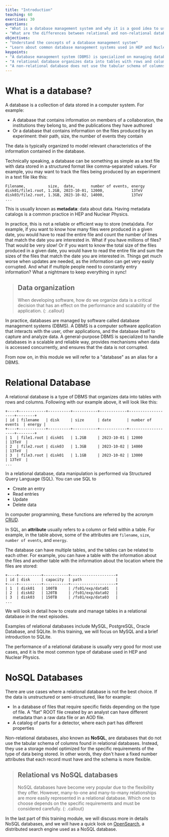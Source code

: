 ```yaml
---
title: "Introduction"
teaching: 60
exercises: 30
questions:
- "What is a database management system and why it is a good idea to use one?"
- "What are the differences between relational and non-relational databases?"
objectives:
- "Understand the concepts of a database management system"
- "Learn about common database management systems used in HEP and Nuclear Physics"
keypoints:
- "A database management system (DBMS) is specialized on managing databases in a scalable and reliable way."
- "A relational database organizes data into tables with rows and columns."
- "A non-relational database does not use the tabular schema of columns found in relational databases, having a more flexible schema."
---
```


# What is a database?

A database is a collection of data stored in a computer system. For example:

* A database that contains information on members
of a collaboration, the institutions they belong to, and the publications they have authored
* Or a database that contains information on the files produced by an experiment: their path, size, the number of events they contain

The data is typically organized to model relevant characteristics of the information contained in the database.

Technically speaking, a database can be something as simple as a text file with data stored in a structured format like
comma-separated values. For example, you may want to track the files being produced by an experiment in a text file like this:
```
Filename,          size,  date,       number of events, energy
disk01/file1.root, 1.2GB, 2023-10-01, 12000,            13TeV
disk03/file2.root, 1.3GB, 2023-10-02, 14000,            13TeV
...
```
This is usually known as **metadata**: data about data. Having metadata catalogs is a common practice in HEP and Nuclear Physics.

In practice, this is not a reliable or efficient way to store (meta)data. For example, if you want to know how many files were produced
in a given date, you would have to read the entire file and count the number of lines that match the date you are interested in.
What if you have millions of files? That would be very slow!
Or if you want to know the total size of the files produced in a given date, you would have to read the entire file and sum
the sizes of the files that match the date you are interested in. Things get much worse when updates are needed, as
the information can get very easily corrupted. And what if multiple people need to constantly entry information? What a nightmare
to keep everything in sync!

> ## Data organization
> When developing software, how do we organize data is a critical decision that has an effect on the performance
> and scalability of the application.
{: .callout}

In practice, databases are managed by software called database management systems (DBMS). A DBMS is a computer software
application that interacts with the user, other applications, and the database itself to capture and analyze data.
A general-purpose DBMS is specialized to handle databases in a scalable and reliable way, provides mechanisms
when data is accessed concurrently, and ensures that the data is not corrupted.

From now on, in this module we will refer to a "database" as an alias for a DBMS.


# Relational Database

A relational database is a type of DBMS that organizes data into tables with rows and columns. Following with our example
above, it will look like this:
```text
+----+------------+----------+-----------+------------+-------------------+--------+
| id | filename   | disk     | size      | date       | number of events  | energy |
+----+------------+----------+-----------+------------+-------------------+--------+
| 1  | file1.root | disk01   | 1.2GB     | 2023-10-01 | 12000             | 13TeV  |
| 2  | file2.root | disk03   | 1.3GB     | 2023-10-02 | 14000             | 13TeV  |
| 3  | file3.root | disk01   | 1.1GB     | 2023-10-02 | 13000             | 13TeV  |
...
```

In a relational database, data manipulation is performed via Structured Query Language (SQL). You can use SQL to
 * Create an entry
 * Read entries
 * Update
 * Delete data

In computer programming, these functions are referred by the acronym [CRUD](https://en.wikipedia.org/wiki/Create,_read,_update_and_delete).

In SQL, an **attribute** usually refers to a column or field within a table. For example, in the table above, some of the attributes
are `filename`, `size`, `number of events`, and `energy`.

The database can have multiple tables, and the tables can be related to each other. For example, you can have a table with
the information about the files and another table with the information about the location where the files are stored:
```text
+----+----------+-----------+--------------------+
| id | disk     | capacity  | path               |
+----+----------+-----------+--------------------+
| 1  | disk01   | 100TB     | /fs01/exp/data01   |
| 2  | disk02   | 120TB     | /fs01/exp/data02   |
| 3  | disk03   | 150TB     | /fs01/exp/data03   |
...
```

We will look in detail how to create and manage tables in a relational database in the next episodes.

Examples of relational databases include MySQL, PostgreSQL, Oracle Database, and SQLite. In this training, we will focus
on MySQL and a brief introduction to SQLite.


The performance of a relational database is usually very good for
most use cases, and it is the most common type of database used in HEP and Nuclear Physics.


# NoSQL Databases

There are use cases where a relational database is not the best choice. If the data is unstructured or semi-structured,
like for example:

* In a database of files that require specific fields depending on the type of file. A "flat" ROOT file created by an analyst can have different metadata than a raw data file or an AOD file.
* A catalog of parts for a detector, where each part has different properties

Non-relational databases, also known as **NoSQL**, are databases that do not use the tabular schema of columns found in relational databases.
Instead, they use a storage model optimized for the specific requirements of the type of data being stored.
In other words, they don't have a fixed number attributes that each record must have and the schema is more flexible.

> ## Relational vs NoSQL databases
> NoSQL databases have become very popular due to the flexibility they offer. However, many-to-one and many-to-many relationships are more easily represented in a relational database.
> Which one to choose depends on the specific requirements and must be considered carefully.
{: .callout}

In the last part of this training module, we will discuss more in details NoSQL databases, and we will have a quick look
on [OpenSearch](https://opensearch.org/docs/), a distributed search engine used as a NoSQL database.
